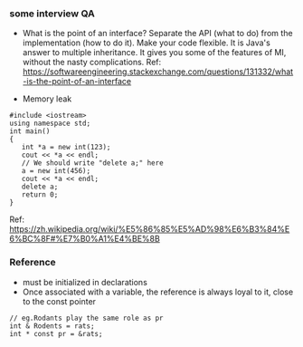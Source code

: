### some interview QA
* What is the point of an interface?
Separate the API (what to do) from the implementation (how to do it). Make your code flexible. 
It is Java's answer to multiple inheritance. It gives you some of the features of MI, without the nasty complications.
Ref: https://softwareengineering.stackexchange.com/questions/131332/what-is-the-point-of-an-interface

* Memory leak
```
#include <iostream>
using namespace std;
int main()
{ 
   int *a = new int(123);
   cout << *a << endl;
   // We should write "delete a;" here
   a = new int(456);
   cout << *a << endl;
   delete a;
   return 0;
}
```
Ref: https://zh.wikipedia.org/wiki/%E5%86%85%E5%AD%98%E6%B3%84%E6%BC%8F#%E7%B0%A1%E4%BE%8B
  
### Reference
* must be initialized in declarations
* Once associated with a variable, the reference is always loyal to it, close to the const pointer
```
// eg.Rodants play the same role as pr
int & Rodents = rats;
int * const pr = &rats;
```
